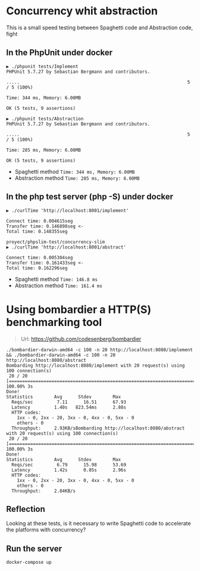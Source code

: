 # Concurrency whit abstraction

This is a small speed testing between Spaghetti code and Abstraction code, fight

## In the PhpUnit under docker

```
▶ ./phpunit tests/Implement
PHPUnit 5.7.27 by Sebastian Bergmann and contributors.

.....                                                               5 / 5 (100%)

Time: 344 ms, Memory: 6.00MB

OK (5 tests, 9 assertions)
                                                                                                                                                                                                                        
▶ ./phpunit tests/Abstraction  
PHPUnit 5.7.27 by Sebastian Bergmann and contributors.

.....                                                               5 / 5 (100%)

Time: 285 ms, Memory: 6.00MB

OK (5 tests, 9 assertions)
```

* Spaghetti method
`Time: 344 ms, Memory: 6.00MB`
* Abstraction method
`Time: 285 ms, Memory: 6.00MB`


## In the php test server (php -S) under docker

```
▶ ./curlTime 'http://localhost:8001/implement'

Connect time: 0.004615seg
Transfer time: 0.146898seg <-
Total time: 0.148355seg

proyect/phpslim-test/concurrency-slim                                                                                                                                                                                                                        
▶ ./curlTime 'http://localhost:8001/abstract' 

Connect time: 0.005304seg
Transfer time: 0.161433seg <-
Total time: 0.162296seg
```

* Spaghetti method
`Time: 146.8 ms`
* Abstraction method
`Time: 161.4 ms`

# Using bombardier a HTTP(S) benchmarking tool

> Url: https://github.com/codesenberg/bombardier

```
./bombardier-darwin-amd64 -c 100 -n 20 http://localhost:8080/implement && ./bombardier-darwin-amd64 -c 100 -n 20 http://localhost:8080/abstract 
Bombarding http://localhost:8080/implement with 20 request(s) using 100 connection(s)
 20 / 20 [========================================================================================================================================================================================================================================] 100.00% 3s
Done!
Statistics        Avg      Stdev        Max
  Reqs/sec         7.11      16.51      67.93
  Latency         1.40s   823.54ms      2.88s
  HTTP codes:
    1xx - 0, 2xx - 20, 3xx - 0, 4xx - 0, 5xx - 0
    others - 0
  Throughput:     2.93KB/sBombarding http://localhost:8080/abstract with 20 request(s) using 100 connection(s)
 20 / 20 [========================================================================================================================================================================================================================================] 100.00% 3s
Done!
Statistics        Avg      Stdev        Max
  Reqs/sec         6.79      15.98      53.69
  Latency         1.42s      0.85s      2.96s
  HTTP codes:
    1xx - 0, 2xx - 20, 3xx - 0, 4xx - 0, 5xx - 0
    others - 0
  Throughput:     2.84KB/s   
```

## Reflection

Looking at these tests, is it necessary to write Spaghetti code to 
accelerate the platforms with concurrency?

## Run the server
`docker-compose up`
